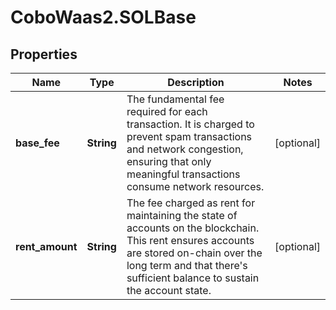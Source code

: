 # CoboWaas2.SOLBase

## Properties

Name | Type | Description | Notes
------------ | ------------- | ------------- | -------------
**base_fee** | **String** | The fundamental fee required for each transaction. It is charged to prevent spam transactions and network congestion, ensuring that only meaningful transactions consume network resources. | [optional] 
**rent_amount** | **String** | The fee charged as rent for maintaining the state of accounts on the blockchain. This rent ensures accounts are stored on-chain over the long term and that there&#39;s sufficient balance to sustain the account state. | [optional] 


